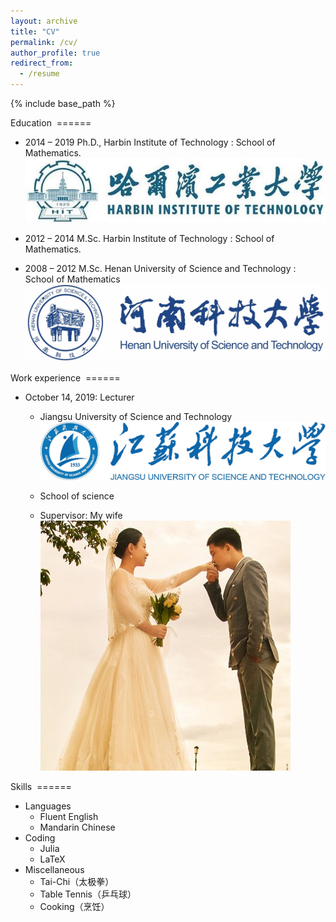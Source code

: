 ```yaml
---
layout: archive 
title: "CV" 
permalink: /cv/ 
author_profile: true 
redirect_from: 
  - /resume 
---
```


{% include base_path %} 

Education 
====== 
* 2014 – 2019 Ph.D., Harbin Institute of Technology : School of Mathematics.  <br/><img src='/images/hit.jpg'>

* 2012 – 2014 M.Sc. Harbin Institute of Technology : School of Mathematics.

* 2008 – 2012 M.Sc. Henan University of Science and Technology : School of Mathematics <br/><img src='/images/haust.jpg'>


Work experience 
====== 
* October 14, 2019: Lecturer 
  * Jiangsu University of Science and Technology <br/><img src='/images/justlogo.png'>

  * School of science 
  * Supervisor: My wife <br/><img src='/images/aijunly.jpg'>

  
Skills 
====== 
* Languages 
    * Fluent English 
    * Mandarin Chinese
* Coding   
    * Julia    
    * LaTeX 
* Miscellaneous    
    * Tai-Chi（太极拳）
    * Table Tennis（乒乓球）
    * Cooking（烹饪） 
